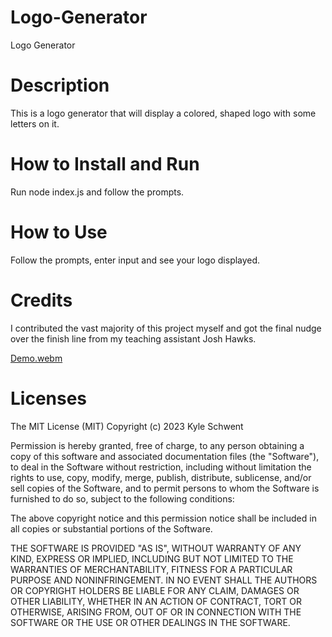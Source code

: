 # Logo-Generator

Logo Generator

# Description

This is a logo generator that will display a colored, shaped logo with some letters on it.

# How to Install and Run

Run node index.js and follow the prompts.

# How to Use

Follow the prompts, enter input and see your logo displayed.

# Credits

I contributed the vast majority of this project myself and got the final nudge over the finish line from my teaching assistant Josh Hawks.


[Demo.webm](https://user-images.githubusercontent.com/43896355/236638425-b4820d01-8e23-43a4-b718-1eac6ba397da.webm)

# Licenses

The MIT License (MIT)
Copyright (c) 2023 Kyle Schwent

Permission is hereby granted, free of charge, to any person obtaining a copy of this software and associated documentation files (the "Software"), to deal in the Software without restriction, including without limitation the rights to use, copy, modify, merge, publish, distribute, sublicense, and/or sell copies of the Software, and to permit persons to whom the Software is furnished to do so, subject to the following conditions:

The above copyright notice and this permission notice shall be included in all copies or substantial portions of the Software.

THE SOFTWARE IS PROVIDED "AS IS", WITHOUT WARRANTY OF ANY KIND, EXPRESS OR IMPLIED, INCLUDING BUT NOT LIMITED TO THE WARRANTIES OF MERCHANTABILITY, FITNESS FOR A PARTICULAR PURPOSE AND NONINFRINGEMENT. IN NO EVENT SHALL THE AUTHORS OR COPYRIGHT HOLDERS BE LIABLE FOR ANY CLAIM, DAMAGES OR OTHER LIABILITY, WHETHER IN AN ACTION OF CONTRACT, TORT OR OTHERWISE, ARISING FROM, OUT OF OR IN CONNECTION WITH THE SOFTWARE OR THE USE OR OTHER DEALINGS IN THE SOFTWARE.
